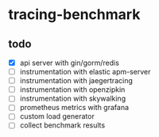 # tracing-benchmark

## todo
* [x] api server with gin/gorm/redis
* [ ] instrumentation with elastic apm-server
* [ ] instrumentation with jaegertracing
* [ ] instrumentation with openzipkin
* [ ] instrumentation with skywalking
* [ ] prometheus metrics with grafana
* [ ] custom load generator
* [ ] collect benchmark results
